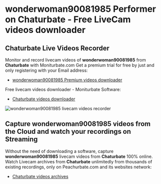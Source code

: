 # wonderwoman90081985 Performer on Chaturbate - Free LiveCam videos downloader

## Chaturbate Live Videos Recorder

Monitor and record livecam videos of **wonderwoman90081985** from **Chaturbate** with Moniturbate.com
Get a premium trial for free by just and only registering with your Email address:
* [wonderwoman90081985 Premium videos downloader](https://moniturbate.com/request-demo-licence-key.html)

Free livecam videos downloader - Moniturbate Software:
* [Chaturbate videos downloader](https://moniturbate.com/moniturbate-download-software.html)

![wonderwoman90081985 livecam videos recorder](https://peachurnet.com/templates/moniturbate-software.png)


## Capture wonderwoman90081985 videos from the Cloud and watch your recordings on Streaming

Without the need of downloading a software, capture **wonderwoman90081985** livecam videos from **Chaturbate** 100% online.
Watch Livecam archives from **Chaturbate** unlimitedly from thousands of existing recordings, only on Peachurbate.com and its websites network:
* [Chaturbate videos archives](https://peachurnet.com/)